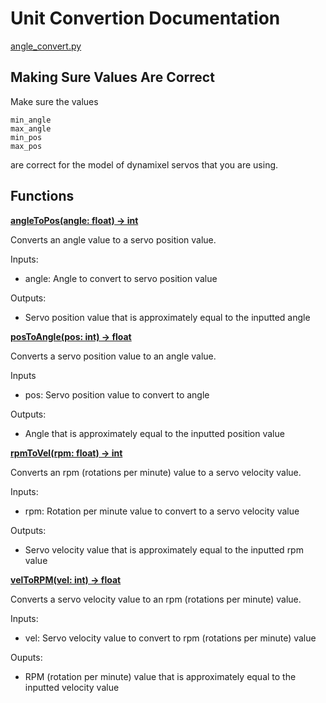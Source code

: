 # Unit Convertion Documentation

[angle_convert.py](/src/robot_parts/utils/angle_convert.py)

## Making Sure Values Are Correct

Make sure the values
```
min_angle
max_angle
min_pos
max_pos
```
are correct for the model of dynamixel servos that you are using.

## Functions

<ins>**angleToPos(angle: float) -> int**</ins>

Converts an angle value to a servo position value.

Inputs:

- angle: Angle to convert to servo position value

Outputs:

- Servo position value that is approximately equal to the inputted angle

<ins>**posToAngle(pos: int) -> float**</ins>

Converts a servo position value to an angle value.

Inputs

- pos: Servo position value to convert to angle

Outputs:

- Angle that is approximately equal to the inputted position value

<ins>**rpmToVel(rpm: float) -> int**</ins>

Converts an rpm (rotations per minute) value to a servo velocity value.

Inputs:

- rpm: Rotation per minute value to convert to a servo velocity value

Outputs:

- Servo velocity value that is approximately equal to the inputted rpm value

<ins>**velToRPM(vel: int) -> float**</ins>

Converts a servo velocity value to an rpm (rotations per minute) value.

Inputs:

- vel: Servo velocity value to convert to rpm (rotations per minute) value

Ouputs:

- RPM (rotation per minute) value that is approximately equal to the inputted velocity value
